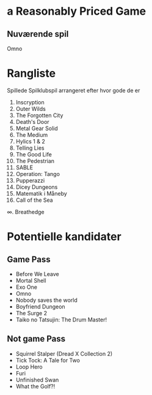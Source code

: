 # a Reasonably Priced Game

## Nuværende spil

Omno

# Rangliste

Spillede Spilklubspil arrangeret efter hvor gode de er

1. Inscryption
2. Outer Wilds
3. The Forgotten City
4. Death's Door
5. Metal Gear Solid
6. The Medium
7. Hylics 1 & 2
8. Telling Lies
9. The Good Life
10. The Pedestrian
11. SABLE
12. Operation: Tango
13. Pupperazzi
14. Dicey Dungeons
15. Matematik i Måneby
16. Call of the Sea

∞. Breathedge


# Potentielle kandidater

## Game Pass

- Before We Leave
- Mortal Shell
- Exo One
- Omno
- Nobody saves the world
- Boyfriend Dungeon
- The Surge 2
- Taiko no Tatsujin: The Drum Master!


## Not game Pass

- Squirrel Stalper (Dread X Collection 2)
- Tick Tock: A Tale for Two
- Loop Hero
- Furi
- Unfinished Swan
- What the Golf?!
